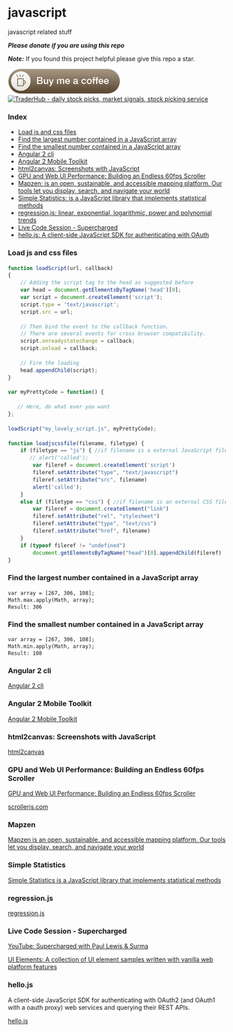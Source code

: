 # javascript
javascript related stuff

***Please donate if you are using this repo***

***Note:*** If you found this project helpful please give this repo a star.

<a href="https://www.paypal.com/cgi-bin/webscr?cmd=_s-xclick&hosted_button_id=C2HFZWSUPV47Q" target="_blank">
  <img src="https://raw.githubusercontent.com/Blah2014/phonegap-inmobi-plugin/gh-pages/images/BuymeaCoffee.png" border="0" name="submit" alt="PayPal - The safer, easier way to pay online!" />
</a>

<a href="http://traderhub.info" target="_blank">
  <img src="http://traderhub.info/images/AD.jpg" border="0" name="submit" alt="TraderHub - daily stock picks, market signals, stock picking service" />
</a>

### Index
* [Load js and css files](#user-content-load-js-and-css-files)
* [Find the largest number contained in a JavaScript array](#user-content-find-the-largest-number-contained-in-a-javascript-array)
* [Find the smallest number contained in a JavaScript array](#user-content-find-the-smallest-number-contained-in-a-javascript-array)
* [Angular 2 cli](#user-content-angular-2-cli)
* [Angular 2 Mobile Toolkit](#user-content-angular-2-mobile-toolkit)
* [html2canvas: Screenshots with JavaScript](#user-content-html2canvas-screenshots-with-javascript)
* [GPU and Web UI Performance: Building an Endless 60fps Scroller](#user-content-gpu-and-web-ui-performance-building-an-endless-60fps-scroller)
* [Mapzen: is an open, sustainable, and accessible mapping platform. Our tools let you display, search, and navigate your world](#user-content-mapzen)
* [Simple Statistics: is a JavaScript library that implements statistical methods](#user-content-simple-statistics)
* [regression.js: linear, exponential, logarithmic, power and polynomial trends](#user-content-regressionjs)
* [Live Code Session - Supercharged](#user-content-live-code-session---supercharged)
* [hello.js: A client-side JavaScript SDK for authenticating with OAuth](#user-content-hellojs)

### Load js and css files
```javascript
function loadScript(url, callback)
{
    // Adding the script tag to the head as suggested before
    var head = document.getElementsByTagName('head')[0];
    var script = document.createElement('script');
    script.type = 'text/javascript';
    script.src = url;

    // Then bind the event to the callback function.
    // There are several events for cross browser compatibility.
    script.onreadystatechange = callback;
    script.onload = callback;

    // Fire the loading
    head.appendChild(script);
}

var myPrettyCode = function() {

   // Here, do what ever you want
};

loadScript("my_lovely_script.js", myPrettyCode);

function loadjscssfile(filename, filetype) {
    if (filetype == "js") { //if filename is a external JavaScript file
       // alert('called');
        var fileref = document.createElement('script')
        fileref.setAttribute("type", "text/javascript")
        fileref.setAttribute("src", filename)
        alert('called');
    }
    else if (filetype == "css") { //if filename is an external CSS file
        var fileref = document.createElement("link")
        fileref.setAttribute("rel", "stylesheet")
        fileref.setAttribute("type", "text/css")
        fileref.setAttribute("href", filename)
    }
    if (typeof fileref != "undefined")
        document.getElementsByTagName("head")[0].appendChild(fileref)
}
```

### Find the largest number contained in a JavaScript array
```javascrip
var array = [267, 306, 108];
Math.max.apply(Math, array);
Result: 306
```

### Find the smallest number contained in a JavaScript array
```javascrip
var array = [267, 306, 108];
Math.min.apply(Math, array);
Result: 108
```

### Angular 2 cli
[Angular 2 cli](https://cli.angular.io/)

### Angular 2 Mobile Toolkit
[Angular 2 Mobile Toolkit](https://mobile.angular.io/)

### html2canvas: Screenshots with JavaScript
[html2canvas](https://html2canvas.hertzen.com/)

### GPU and Web UI Performance: Building an Endless 60fps Scroller
[GPU and Web UI Performance: Building an Endless 60fps Scroller](https://www.youtube.com/watch?v=VAOPi9C8674)

[scrollerjs.com](http://scrollerjs.com/)

### Mapzen
[Mapzen is an open, sustainable, and accessible mapping platform. Our tools let you display, search, and navigate your world](https://mapzen.com/)

### Simple Statistics
[Simple Statistics is a JavaScript library that implements statistical methods](http://simplestatistics.org/)

### regression.js
[regression.js](https://github.com/Tom-Alexander/regression-js)

### Live Code Session - Supercharged
[YouTube: Supercharged with Paul Lewis & Surma](https://www.youtube.com/playlist?list=PLNYkxOF6rcIBz9ACEQRmO9Lw8PW7vn0lr)

[UI Elements: A collection of UI element samples written with vanilla web platform features](https://github.com/GoogleChrome/ui-element-samples)

### hello.js
A client-side JavaScript SDK for authenticating with OAuth2 (and OAuth1 with a oauth proxy) web services and querying their REST APIs.

[hello.js](https://adodson.com/hello.js/)
